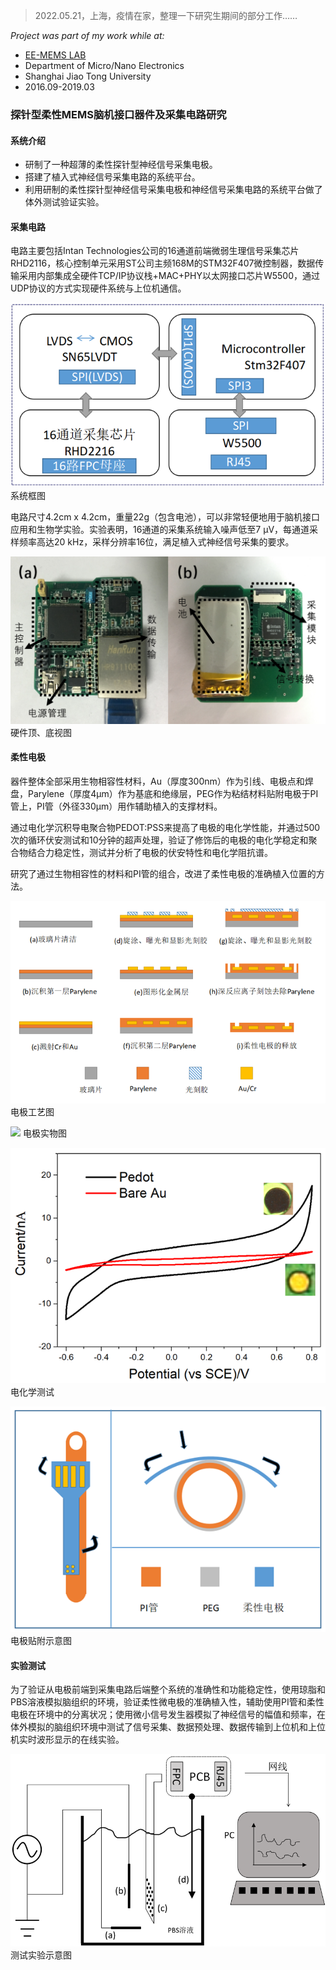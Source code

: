 > 2022.05.21，上海，疫情在家，整理一下研究生期间的部分工作……

*Project was part of my work while at:*
* [EE-MEMS LAB](https://mems.sjtu.edu.cn/)
* Department of Micro/Nano Electronics
* Shanghai Jiao Tong University
* 2016.09-2019.03
### 探针型柔性MEMS脑机接口器件及采集电路研究
#### 系统介绍
* 研制了一种超薄的柔性探针型神经信号采集电极。
* 搭建了植入式神经信号采集电路的系统平台。
* 利用研制的柔性探针型神经信号采集电极和神经信号采集电路的系统平台做了体外测试验证实验。
#### 采集电路
电路主要包括Intan Technologies公司的16通道前端微弱生理信号采集芯片RHD2116，核心控制单元采用ST公司主频168M的STM32F407微控制器，数据传输采用内部集成全硬件TCP/IP协议栈+MAC+PHY以太网接口芯片W5500，通过UDP协议的方式实现硬件系统与上位机通信。

![](/Image/system_framework.png)
系统框图

电路尺寸4.2cm x 4.2cm，重量22g（包含电池），可以非常轻便地用于脑机接口应用和生物学实验。实验表明，16通道的采集系统输入噪声低至7 μV，每通道采样频率高达20 kHz，采样分辨率16位，满足植入式神经信号采集的要求。

![](/Image/top_and_bottom.png)
硬件顶、底视图

#### 柔性电极
器件整体全部采用生物相容性材料，Au（厚度300nm）作为引线、电极点和焊盘，Parylene（厚度4μm）作为基底和绝缘层，PEG作为粘结材料贴附电极于PI管上，PI管（外径330μm）用作辅助植入的支撑材料。

通过电化学沉积导电聚合物PEDOT:PSS来提高了电极的电化学性能，并通过500次的循环伏安测试和10分钟的超声处理，验证了修饰后的电极的电化学稳定和聚合物结合力稳定性，测试并分析了电极的伏安特性和电化学阻抗谱。

研究了通过生物相容性的材料和PI管的组合，改进了柔性电极的准确植入位置的方法。

![](/Image/电极工艺图.png)
电极工艺图

![](/Image/电极.png)
电极实物图

![](/Image/电化学.png)
电化学测试

![](/Image/电极贴附.png)
电极贴附示意图

#### 实验测试
为了验证从电极前端到采集电路后端整个系统的准确性和功能稳定性，使用琼脂和PBS溶液模拟脑组织的环境，验证柔性微电极的准确植入性，辅助使用PI管和柔性电极在环境中的分离状况；使用微小信号发生器模拟了神经信号的幅值和频率，在体外模拟的脑组织环境中测试了信号采集、数据预处理、数据传输到上位机和上位机实时波形显示的在线实验。

![](/Image/体外测试.png)
测试实验示意图


